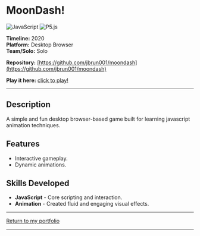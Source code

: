 # MoonDash! 
![JavaScript](https://img.shields.io/badge/JavaScript-%23F7DF1E.svg?style=for-the-badge&logo=javascript&logoColor=white) ![P5.js](https://img.shields.io/badge/P5.js-%23ED225D.svg?style=for-the-badge)

**Timeline:** 2020  
**Platform:** Desktop Browser  
**Team/Solo:** Solo  

**Repository:** [https://github.com/jbrun001/moondash](https://github.com/jbrun001/moondash)

**Play it here:** [click to play!](https://doc.gold.ac.uk/~jbrun001/programming/week7/index.html)

---

## Description
A simple and fun desktop browser-based game built for learning javascript animation techniques.

## Features
- Interactive gameplay.  
- Dynamic animations.  

## Skills Developed
- **JavaScript** - Core scripting and interaction.  
- **Animation** - Created fluid and engaging visual effects.  

---
[Return to my portfolio](https://jbrun001.github.io/allprojects.html)

---
